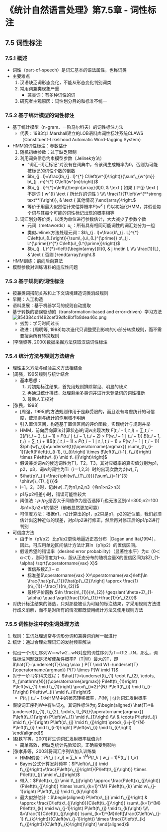 # 《统计自然语言处理》第7.5章 - 词性标注


## 7.5 词性标注
### 7.5.1 概述
- 词性（part-of-speech）是词汇基本的语法属性，也称词类
- 主要难点
	1. 汉语缺乏词形态变化，不能从形态变化判别词类
	2. 常用词兼类现象严重
		- 兼类词：有多种词性的词
	3. 研究者主观原因：词性划分目的和标准不统一


### 7.5.2 基于统计模型的词性标注
- 基于统计模型（n-gram、一阶马尔科夫）的词性标注方法
	- 代表：1983年I.Marshall建立的LOB语料库词性标注系统CLAWS（Constituent-Likelihood Automatic Word-tagging System）
- HMM的词性标注：参数估计
	1. 随机初始参数：过于缺乏限制
	2. 利用词典信息约束模型参数（Jelinek方法）
		- “词汇-词汇标记”对没有在词典中，令该词生成概率为0，否则为可能被标记的词性个数的倒数
		- $b\_{j . l}=\frac{b\_{j . l}^{*} C\left(w^{l}\right)}{\sum\_{w^{m}} b\_{j . m}^{*} C\left(w^{m}\right)}$
		- $b\_{j . i}^{*}=\left\{\begin{array}{ll}0, & \text { 如果 } t^{j} \text { 不是词 } w^{l} \text { 所允许的词性 } \\\\ \frac{1}{T\left(w^{**strong text**l}\right)}, & \text { 其他情况 }\end{array}\right.$
		- 等价于用最大似然估计来估算概率$P(w^k \mid t^i)$以初始化HMM，并假设每个词与其每个可能的词性标记出现的概率相等
	3. 词汇划分等价类，以类为单位进行参数估计，大大减少了参数个数
		- 元词（metawords）$u_L$：所有具有相同可能词性的词汇划分为一组
		- 类似Jelinek方法处理元词：$b\_{j . l}=\frac{b\_{j . L}^{*} C\left(u\_{L}\right)}{\sum\_{u\_{L}^{\prime}} b\_{j . L^{\prime}}^{*} C\left(u\_{L^{\prime}}\right)}$
		- $b\_{j . L}^{*}=\left\{\begin{array}{ll}0, & j \notin L \\\\ \frac{1}{L}, & \text { 否则 }\end{array}\right.$
- HMM训练：前向后向算法
- 模型参数对训练语料的适应性问题


### 7.5.3 基于规则的词性标注
- 按兼类词搭配关系和上下文语境建造词类消歧规则
- 早期：人工构造
- 语料发展：基于机器学习的规则自动提取
- 基于转换的错误驱动的（transformation-based and error-driven）学习方法
	![854384c41492cef39dfc8bf1b8dea46c.png](../../_resources/8785e3413f85461e8236524dc7ba71eb.png)
	- 劣势：学习时间过长
	- 改进：[周明等, 1998]每次迭代只调整受到影响的小部分转换规则，而不需要搜索所有转换规则
- [李晓黎等, 2000]数据采掘方法获取汉语词性标注

### 7.5.4 统计方法与规则方法结合
- 理性主义方法与经验主义方法相结合
- [周强，1995]规则与统计结合
	- 基本思想：
		1. 对初始标注结果，首先用规则排除常见、明显的歧义
		2. 再通过统计排歧，处理剩余多类词并进行未登录词的词性推断
		3. 最后人工校对
- [张民，1998]
	- [周强，1995]的方法规则作用于是非受限的，而且没有考虑统计的可信度，使规则与统计的作用域不明确
	- 引入置信区间，构造基于置信区间的评价函数，实现统计与规则并举
	- HMM，前向后向算法计算状态i的词w出现次数
		$F\left(t\_{i-1}, t\_{i}\right)=\sum\_{t\_{i-2}}\left[F\left(t\_{i-2}, t\_{i-1}\right) \times P\left(t\_{i} \mid t\_{i-1}, t\_{i-2}\right) \times P\left(w\_{i-1} \mid t\_{i-1}\right)\right]$
$B\left(t\_{i-1}, t\_{i}\right)=\sum\_{t\_{i+1}}\left[B\left(t\_{i}, t\_{i-1}\right) \times P\left(t\_{i-1} \mid t\_{i}, t\_{i-1}\right) \times P\left(w\_{i-1} \mid t\_{i-1}\right)\right]$
$\phi(w)\_{i}=\underset{t}{\operatorname{argmax}} \sum\_{t\_{i-1}}\left[F\left(t\_{i-1}, t\_{i}\right) \times B\left(t\_{i-1}, t\_{i}\right) \times P\left(w\_{i} \mid t\_{i}\right)\right]$
	- 假设兼类词w的候选词性为T1，T2，T3，其对应概率的真实值分别为p1，p2，p3，词w的词性为Ti（i＝1,2,3）时的出现次数为$\phi(w)\_{T_i}$
	- $\hat{p}\_{i}=\frac{\phi(w)\_{T\_{i}}}{\sum\_{j=1}^{3} \phi(w)\_{T\_{j}}}$
	- i=1，2，3时，记$\phi(w)\_{T_i}$为n1,n2,n3（令n1>n2>n3）
	- p1与p2相差小时，错误可能性较大
	- 阈值法：$p_1/p_2$是否大于阈值作为是否选择$T_1$也无法区别n1=300,n2=100与n1=3,n2=1的情况（前者显然更加可靠）
	- 可信度方法：根据n1，n2计算出的p1，p2只是p1，p2的近似值，我们必须估计出这种近似的误差，对p1/p2进行修正，然后再对修正后的p1/p2进行判别
- 可信度方法
	- 由于ln（p1/p2）比p1/p2更快地逼近正态分布［Dagan and Itai,1994］，因此，可应用单边区间估计方法计算ln（p1/p2）的置信区间。
	- 假设希望的错误率（desired error probability）（显著性水平）为α（0＜α＜1），则可信度为1-α，服从正态分布的随机变量X的置信区间为$Z\_{1-\alpha} \sqrt{\operatorname{vax} X}$
		- 置信系数$Z\_{1-\alpha}$
		- 标准差$\operatorname{vax} X=\operatorname{vax}\left[\ln \frac{\hat{p}\_{1}}{\hat{p}\_{2}}\right] \approx \frac{1}{n\_{1}}+\frac{1}{n\_{2}}$
		- 最终评价函数
		$\ln \frac{n\_{1}}{n\_{2}} \geqslant \theta+Z\_{1-\alpha} \quad \sqrt{\frac{1}{n\_{1}}+\frac{1}{n\_{2}}}$
- 对统计标注结果的筛选，只对那些被认为可疑的标注结果，才采用规则方法进行歧义消解，而不是对所有的情况都既使用统计方法又使用规则方法


### 7.5.5 词性标注中的生词处理方法
1. 规则：生词处理通常与词形分词和兼类词消解一起进行
2. 统计：通过合理处理词汇的发射频率解决

- 假设一个词汇序列W＝w1w2…wN对应的词性序列为T＝t1t2…tN，那么，词性标注问题就是求解使条件概率P（T|W）最大的T，即
	$\hat{T}=\underset{T}{\arg \max } P(T \mid W)=\underset{T}{\operatorname{argmax}} P(T) \times P(W \mid T)$
- 对于一阶马尔科夫过程；
	$\hat{T}=\underset{t\_{1} \cdot t\_{2}, \cdots, t\_{\mathrm{N}}}{\operatorname{argmax}} P\left(t\_{1}\right) P\left(w\_{1} \mid t\_{1}\right) \prod\_{i=2}^{N} P\left(t\_{i} \mid t\_{i-1}\right) P\left(w\_{i} \mid t\_{i}\right)$
	- $P(t_i \mid t\_{i-1})$为HMM中的状态转移概率，$P(W_i \mid t_i)$为词汇发射概率
- 假设词汇序列W中有生词$x_j$，其词性标注为$t_j$
	$\begin{aligned} \hat{T}=& \underset{t\_{1}, t\_{2}, \cdots, t\_{N}}{\operatorname{argmax}} P\left(t\_{1}\right) P\left(w\_{1} \mid t\_{1}\right) \\\\ & \cdots P\left(t\_{j} \mid t\_{j-1}\right) P\left(x\_{j} \mid t\_{j}\right) \prod\_{i=j-1}^{N} P\left(t\_{i} \mid t\_{i-1}\right) P\left(w\_{i} \mid t\_{i}\right) \end{aligned}$
- [赵铁军等，2001]将生词词汇发射概率赋值为1
	- 简单高效，但缺乏统计先验知识，正确率受到影响
- [张孝非等，2003]将词汇序列W加入训练集
	- HMM假设：$P\left(t\_{j} \mid x\_{j}\right) \approx \sum\_{k=1}^{M} P\left(t\_{k} \mid w\_{j-1}\right) P\left(t\_{j} \mid t\_{k}\right)$
	- Bayes公式计算发射频率：$P\left(x\_{j} \mid t\_{j}\right)=\frac{P\left(x\_{j}\right)}{P\left(t\_{j}\right)} \times P\left(t\_{j} \mid x\_{j}\right)$
	- 带入：$P\left(x\_{j} \mid t\_{j}\right) \approx \frac{P\left(x\_{j}\right)}{P\left(t\_{j}\right)} \times \sum\_{k=1}^{M} P\left(t\_{k} \mid w\_{j-1}\right) P\left(t\_{j} \mid t\_{k}\right)$
	- 最大似然估计：$\begin{aligned} P\left(x\_{j} \mid t\_{j}\right) & \approx \frac{C\left(x\_{j}\right)}{C\left(t\_{j}\right)} \sum\_{k=1}^{M} P\left(t\_{k} \mid w\_{j-1}\right) P\left(t\_{j} \mid t\_{k}\right) \\\\ &=\frac{1}{C\left(t\_{j}\right)} \sum\_{k=1}^{M}\left[\frac{C\left(w\_{j-1} t\_{k}\right)}{C\left(w\_{j-1}\right)} \times \frac{C\left(t\_{k} t\_{j}\right)}{C\left(t\_{k}\right)}\right] \end{aligned}$

